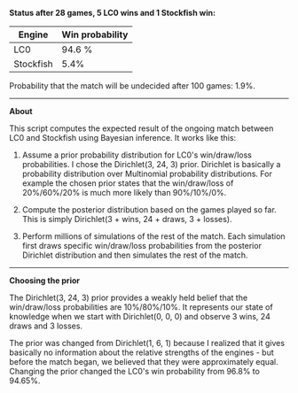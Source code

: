 **Status after 28 games, 5 LC0 wins and 1 Stockfish win:**

|Engine|Win probability|
|---|---|
| LC0 | 94.6  % |
| Stockfish | 5.4% |

Probability that the match will be undecided after 100 games: 1.9%.

---

**About**

This script computes the expected result of the ongoing match between LC0 and Stockfish using Bayesian inference. It works like this:

1. Assume a prior probability distribution for LC0's win/draw/loss probabilities. I chose the Dirichlet(3, 24, 3) prior. Dirichlet is basically a probability distribution over Multinomial probability distributions. For example the chosen prior states that the win/draw/loss of 20%/60%/20% is much more likely than 90%/10%/0%. 

2. Compute the posterior distribution based on the games played so far. This is simply Dirichlet(3 + wins, 24 + draws, 3 + losses).

3. Perform millions of simulations of the rest of the match. Each simulation first draws specific win/draw/loss probabilities from the posterior Dirichlet distribution and then simulates the rest of the match.

---

**Choosing the prior**

The Dirichlet(3, 24, 3) prior provides a weakly held belief that the win/draw/loss probabilities are 10%/80%/10%. It represents our state of knowledge when we start with Dirichlet(0, 0, 0) and observe 3 wins, 24 draws and 3 losses.

The prior was changed from Dirichlet(1, 6, 1) because I realized that it gives basically no information about the relative strengths of the engines - but before the match began, we believed that they were approximately equal. Changing the prior changed the LC0's win probability from 96.8% to 94.65%.
